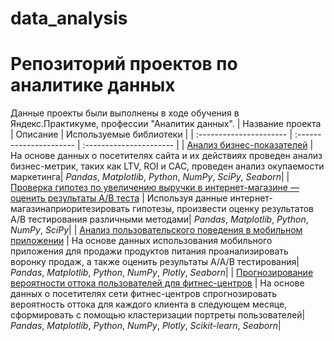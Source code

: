 # data_analysis

# Репозиторий проектов по аналитике данных

Данные проекты были выполнены в ходе обучения в Яндекс.Практикуме, профессии "Аналитик данных".
| Название проекта | Описание | Используемые библиотеки | 
| :---------------------- | :---------------------- | :---------------------- |
| [Анализ бизнес-показателей](business_metrics) | На основе данных о посетителях сайта и их действиях проведен анализ бизнес-метрик, таких как LTV, ROI и CAC, проведен анализ окупаемости маркетинга| *Pandas*, *Matplotlib*, *Python*, *NumPy*, *SciPy*, *Seaborn*|
| [Проверка гипотез по увеличению выручки в интернет-магазине — оценить результаты A/B теста](a-b_test) | Используя данные интернет-магазинаприоритезировать гипотезы, произвести оценку результатов A/B тестирования различными методами| *Pandas*, *Matplotlib*, *Python*, *NumPy*, *SciPy*|
| [Анализ пользовательского поведения в мобильном приложении](analysis_internet_shop) | На основе данных использования мобильного приложения для продажи продуктов питания проанализировать воронку продаж, а также оценить результаты A/A/B  тестирования| *Pandas*, *Matplotlib*, *Python*, *NumPy*, *Plotly*, *Seaborn*|
| [Прогнозирование вероятности оттока пользователей для фитнес-центров](clients_fitnes_club) | На основе данных о посетителях сети фитнес-центров спрогнозировать вероятность оттока для каждого клиента в следующем месяце, сформировать с помощью кластеризации портреты пользователей| *Pandas*, *Matplotlib*, *Python*, *NumPy*, *Plotly*, *Scikit-learn*, *Seaborn*|
